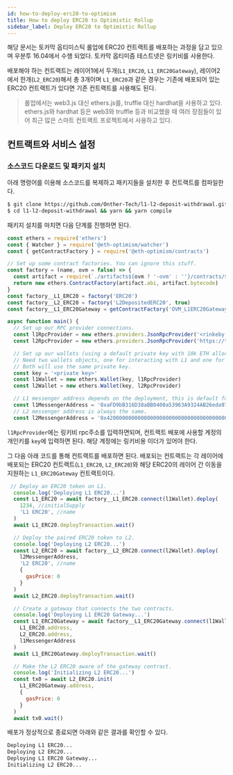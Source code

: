 ```yaml
---
id: how-to-deploy-erc20-to-optimism
title: How to deploy ERC20 to Optimistic Rollup
sidebar_label: Deploy ERC20 to Optimistic Rollup
---
```


해당 문서는 토카막 옵티미스틱 롤업에 ERC20 컨트랙트를 배포하는 과정을 담고 있으며 우분투 16.04에서 수행 되었다. 토카막 옵티미즘 테스트넷은 링키비를 사용한다.

배포해야 하는 컨트랙트는 레이어1에서 두개(`L1_ERC20`, `L1_ERC20Gateway`), 레이어2에서 한개(`L2_ERC20`)해서 총 3개이며 `L1_ERC20`과 같은 경우는 기존에 배포되어 있는 ERC20 컨트랙트가 있다면 기존 컨트랙트를 사용해도 된다.

> 롤업에서는 web3.js 대신 ethers.js를, truffle 대신 hardhat을 사용하고 있다. ethers.js와 hardhat 등은 web3와 truffle 등과 비교했을 때 여러 장점들이 있어 최근 많은 스마트 컨트랙트 프로젝트에서 사용하고 있다.

## 컨트랙트와 서비스 설정

### 소스코드 다운로드 및 패키지 설치

아래 명령어를 이용해 소스코드를 복제하고 패키지들을 설치한 후 컨트랙트를 컴파일한다.

```bash
$ git clone https://github.com/Onther-Tech/l1-l2-deposit-withdrawal.git
$ cd l1-l2-deposit-withdrawal && yarn && yarn compile
```

패키지 설치를 마치면 다음 단계를 진행하면 된다.


```javascript
const ethers = require('ethers')
const { Watcher } = require('@eth-optimism/watcher')
const { getContractFactory } = require('@eth-optimism/contracts')

// Set up some contract factories. You can ignore this stuff. 
const factory = (name, ovm = false) => {
  const artifact = require(`./artifacts${ovm ? '-ovm' : ''}/contracts/${name}.sol/${name}.json`)
  return new ethers.ContractFactory(artifact.abi, artifact.bytecode)
}   
const factory__L1_ERC20 = factory('ERC20')
const factory__L2_ERC20 = factory('L2DepositedERC20', true)
const factory__L1_ERC20Gateway = getContractFactory('OVM_L1ERC20Gateway')

async function main() {
  // Set up our RPC provider connections.
  const l1RpcProvider = new ethers.providers.JsonRpcProvider('<rinkeby rpc address>')
  const l2RpcProvider = new ethers.providers.JsonRpcProvider('https://testnet1.optimism.tokamak.network')

  // Set up our wallets (using a default private key with 10k ETH allocated to it).
  // Need two wallets objects, one for interacting with L1 and one for interacting with L2.
  // Both will use the same private key.
  const key = '<private key>'
  const l1Wallet = new ethers.Wallet(key, l1RpcProvider)
  const l2Wallet = new ethers.Wallet(key, l2RpcProvider)

  // L1 messenger address depends on the deployment, this is default for our testnet1
  const l1MessengerAddress = '0xaFD9bB316D38aBB0400a53963A9324AB26eda97C' 
  // L2 messenger address is always the same.
  const l2MessengerAddress = '0x4200000000000000000000000000000000000007'
```

`l1RpcProvider`에는 링키비 rpc주소를 입력하면되며, 컨트랙트 배포에 사용할 계정의 개인키를 `key`에 입력하면 된다. 해당 계정에는 링키비용 이더가 있어야 한다.

그 다음 아래 코드를 통해 컨트랙트를 배포하면 된다. 배포되는 컨트랙트는 각 레이어에 배포되는 ERC20 컨트랙트(`L1_ERC20`, `L2_ERC20`)와 해당 ERC20의 레이어 간 이동을 지원하는 `L1_ERC20Gateway` 컨트랙트이다.

```javascript
 // Deploy an ERC20 token on L1.
  console.log('Deploying L1 ERC20...')
  const L1_ERC20 = await factory__L1_ERC20.connect(l1Wallet).deploy(
    1234, //initialSupply
    'L1 ERC20', //name
  )
  await L1_ERC20.deployTransaction.wait()

  // Deploy the paired ERC20 token to L2.
  console.log('Deploying L2 ERC20...')
  const L2_ERC20 = await factory__L2_ERC20.connect(l2Wallet).deploy(
    l2MessengerAddress,
    'L2 ERC20', //name
    {
      gasPrice: 0
    }
  )
  await L2_ERC20.deployTransaction.wait()

  // Create a gateway that connects the two contracts.
  console.log('Deploying L1 ERC20 Gateway...')
  const L1_ERC20Gateway = await factory__L1_ERC20Gateway.connect(l1Wallet).deploy(
    L1_ERC20.address,
    L2_ERC20.address,
    l1MessengerAddress
  )
  await L1_ERC20Gateway.deployTransaction.wait()

  // Make the L2 ERC20 aware of the gateway contract.
  console.log('Initializing L2 ERC20...')
  const tx0 = await L2_ERC20.init(
    L1_ERC20Gateway.address,
    {
      gasPrice: 0
    }
  )
  await tx0.wait()
  ```

배포가 정상적으로 종료되면 아래와 같은 결과를 확인할 수 있다.

```bash
Deploying L1 ERC20...
Deploying L2 ERC20...
Deploying L1 ERC20 Gateway...
Initializing L2 ERC20...
```

